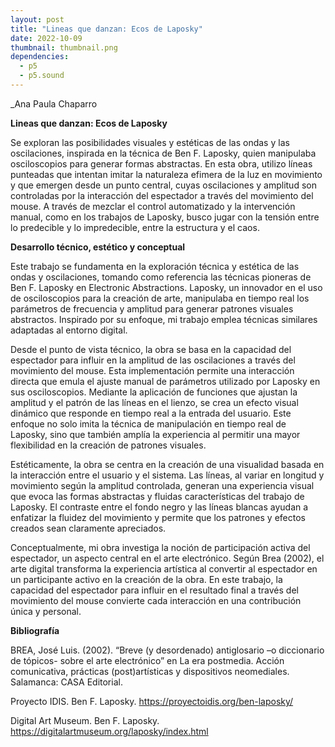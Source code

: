 ```yaml
---
layout: post
title: "Lineas que danzan: Ecos de Laposky"
date: 2022-10-09
thumbnail: thumbnail.png
dependencies:
  - p5
  - p5.sound
---
```


<div id="div-sketch">
  <script type="text/javascript" src="sketch.js"></script>
</div>

_Ana Paula Chaparro

**Lineas que danzan: Ecos de Laposky**

Se exploran las posibilidades visuales y estéticas de las ondas y las oscilaciones, inspirada en la técnica de Ben F. Laposky, quien manipulaba osciloscopios para generar formas abstractas. En esta obra, utilizo líneas punteadas que intentan imitar la naturaleza efimera de la luz en movimiento y que emergen desde un punto central, cuyas oscilaciones y amplitud son controladas por la interacción del espectador a través del movimiento del mouse. A través de mezclar el control automatizado y la intervención manual, como en los trabajos de Laposky, busco jugar con la tensión entre lo predecible y lo impredecible, entre la estructura y el caos. 

**Desarrollo técnico, estético y conceptual**

Este trabajo se fundamenta en la exploración técnica y estética de las ondas y oscilaciones, tomando como referencia las técnicas pioneras de Ben F. Laposky en Electronic Abstractions. Laposky, un innovador en el uso de osciloscopios para la creación de arte, manipulaba en tiempo real los parámetros de frecuencia y amplitud para generar patrones visuales abstractos. Inspirado por su enfoque, mi trabajo emplea técnicas similares adaptadas al entorno digital. 

Desde el punto de vista técnico, la obra se basa en la capacidad del espectador para influir en la amplitud de las oscilaciones a través del movimiento del mouse. Esta implementación permite una interacción directa que emula el ajuste manual de parámetros utilizado por Laposky en sus osciloscopios. Mediante la aplicación de funciones que ajustan la amplitud y el patrón de las líneas en el lienzo, se crea un efecto visual dinámico que responde en tiempo real a la entrada del usuario. Este enfoque no solo imita la técnica de manipulación en tiempo real de Laposky, sino que también amplía la experiencia al permitir una mayor flexibilidad en la creación de patrones visuales. 

Estéticamente, la obra se centra en la creación de una visualidad basada en la interacción entre el usuario y el sistema. Las líneas, al variar en longitud y movimiento según la amplitud controlada, generan una experiencia visual que evoca las formas abstractas y fluidas características del trabajo de Laposky. El contraste entre el fondo negro y las líneas blancas ayudan a enfatizar la fluidez del movimiento y permite que los patrones y efectos creados sean claramente apreciados. 

Conceptualmente, mi obra investiga la noción de participación activa del espectador, un aspecto central en el arte electrónico. Según Brea (2002), el arte digital transforma la experiencia artística al convertir al espectador en un participante activo en la creación de la obra. En este trabajo, la capacidad del espectador para influir en el resultado final a través del movimiento del mouse convierte cada interacción en una contribución única y personal. 



**Bibliografía**

BREA, José Luis. (2002). “Breve (y desordenado) antiglosario –o diccionario de tópicos- sobre el arte electrónico” en La era postmedia. Acción comunicativa, prácticas (post)artísticas y dispositivos neomediales. Salamanca: CASA Editorial.

Proyecto IDIS. Ben F. Laposky. https://proyectoidis.org/ben-laposky/

Digital Art Museum. Ben F. Laposky. https://digitalartmuseum.org/laposky/index.html